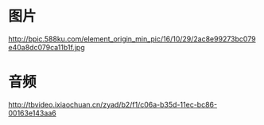 # 图片



http://bpic.588ku.com/element_origin_min_pic/16/10/29/2ac8e99273bc079e40a8dc079ca11b1f.jpg

# 音频

http://tbvideo.ixiaochuan.cn/zyad/b2/f1/c06a-b35d-11ec-bc86-00163e143aa6
